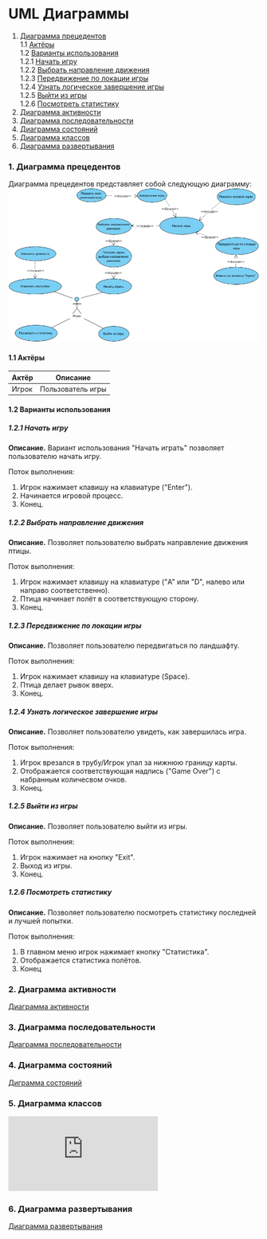 # UML Диаграммы
1. [Диаграмма прецедентов](#1)<br>
1.1 [Актёры](#1.1)<br>
1.2 [Варианты использования](#1.2)<br>
1.2.1 [Начать игру](#1.2.1)<br>
1.2.2 [Выбрать направление движения](#1.2.2)<br>
1.2.3 [Передвижение по локации игры](#1.2.3)<br>
1.2.4 [Узнать логическое завершение игры](#1.2.4)<br>
1.2.5 [Выйти из игры](#1.2.5)<br>
1.2.6 [Посмотреть статистику](#1.2.6)<br>
2. [Диаграмма активности](#2)
3. [Диаграмма последовательности](#3)
4. [Диаграмма состояний](#4)
5. [Диаграмма классов](#5)
6. [Диаграмма развертывания](#6)

### 1. Диаграмма прецедентов<a name="1"></a>
Диаграмма прецедентов представляет собой следующую диаграмму:
![UseCase](https://github.com/FLAPJVCK/FlappyBird/blob/master/%D0%94%D0%B8%D0%B0%D0%B3%D1%80%D0%B0%D0%BC%D0%BC%D1%8B/UseCase/Use%20Case.jpg)
#### 1.1 Актёры<a name="1.1"></a>
Актёр | Описание
--- | ---
Игрок| Пользователь игры

#### 1.2 Варианты использования<a name="1.2"></a>
##### 1.2.1 Начать игру<a name="1.2.1"></a>
**Описание.** Вариант использования "Начать играть" позволяет пользователю начать игру.

Поток выполнения:
1. Игрок нажимает клавишу на клавиатуре ("Enter").
2. Начинается игровой процесс.
3. Конец.

##### 1.2.2 Выбрать направление движения<a name="1.2.2"></a>
**Описание.** Позволяет пользователю выбрать направление движения птицы.

Поток выполнения:
1. Игрок нажимает клавишу на клавиатуре ("A" или "D", налево или направо соответственно).
2. Птица начинает полёт в соответствующую сторону.
3. Конец.

##### 1.2.3 Передвижение по локации игры<a name="1.2.3"></a>
**Описание.** Позволяет пользователю передвигаться по ландшафту.

Поток выполнения:
1. Игрок нажимает клавишу на клавиатуре (Space).
2. Птица делает рывок вверх.
3. Конец.

##### 1.2.4 Узнать логическое завершение игры<a name="1.2.4"></a>
**Описание.** Позволяет пользователю увидеть, как завершилась игра.

Поток выполнения:
1. Игрок врезался в трубу/Игрок упал за нижнюю границу карты.
2. Отображается соответствующая надпись ("Game Over") с набранным количесвом очков.
3. Конец.

##### 1.2.5 Выйти из игры<a name="1.2.5"></a>
**Описание.** Позволяет пользователю выйти из игры.

Поток выполнения:
1. Игрок нажимает на кнопку "Exit".
2. Выход из игры.
3. Конец.

##### 1.2.6 Посмотреть статистику<a name="1.2.6"></a>
**Описание.** Позволяет пользователю посмотреть статистику последней и лучшей попытки.

Поток выполнения:
1. В главном меню игрок нажимает кнопку "Статистика". 
2. Отображается статистика полётов.
3. Конец


### 2. Диаграмма активности<a name="2"></a>
[Диаграмма активности](https://github.com/FLAPJVCK/FlappyBird/tree/master/%D0%94%D0%B8%D0%B0%D0%B3%D1%80%D0%B0%D0%BC%D0%BC%D1%8B/Activity)
### 3. Диаграмма последовательности<a name="3"></a>
[Диаграмма последовательности](https://github.com/FLAPJVCK/FlappyBird/tree/master/%D0%94%D0%B8%D0%B0%D0%B3%D1%80%D0%B0%D0%BC%D0%BC%D1%8B/Sequence)
### 4. Диаграмма состояний<a name="4"></a>
[Диграмма состояний](https://github.com/FLAPJVCK/FlappyBird/tree/master/%D0%94%D0%B8%D0%B0%D0%B3%D1%80%D0%B0%D0%BC%D0%BC%D1%8B/State)
### 5. Диаграмма классов<a name="5"></a>
![Диаграмма классов](https://github.com/FLAPJVCK/FlappyBird/blob/master/%D0%94%D0%B8%D0%B0%D0%B3%D1%80%D0%B0%D0%BC%D0%BC%D1%8B/Class/README.md)
### 6. Диаграмма развертывания<a name="6"></a>
[Диаграмма развертывания](https://github.com/FLAPJVCK/FlappyBird/tree/master/%D0%94%D0%B8%D0%B0%D0%B3%D1%80%D0%B0%D0%BC%D0%BC%D1%8B/Deployment)
